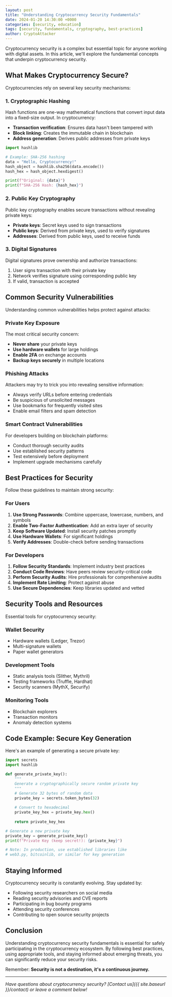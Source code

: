 ```yaml
---
layout: post
title: "Understanding Cryptocurrency Security Fundamentals"
date: 2024-01-20 14:30:00 +0000
categories: [security, education]
tags: [security, fundamentals, cryptography, best-practices]
author: CryptoAttacker
---
```


Cryptocurrency security is a complex but essential topic for anyone working with digital assets. In this article, we'll explore the fundamental concepts that underpin cryptocurrency security.

## What Makes Cryptocurrency Secure?

Cryptocurrencies rely on several key security mechanisms:

### 1. Cryptographic Hashing

Hash functions are one-way mathematical functions that convert input data into a fixed-size output. In cryptocurrency:

- **Transaction verification**: Ensures data hasn't been tampered with
- **Block linking**: Creates the immutable chain in blockchain
- **Address generation**: Derives public addresses from private keys

```python
import hashlib

# Example: SHA-256 hashing
data = "Hello, Cryptocurrency!"
hash_object = hashlib.sha256(data.encode())
hash_hex = hash_object.hexdigest()

print(f"Original: {data}")
print(f"SHA-256 Hash: {hash_hex}")
```

### 2. Public Key Cryptography

Public key cryptography enables secure transactions without revealing private keys:

- **Private keys**: Secret keys used to sign transactions
- **Public keys**: Derived from private keys, used to verify signatures
- **Addresses**: Derived from public keys, used to receive funds

### 3. Digital Signatures

Digital signatures prove ownership and authorize transactions:

1. User signs transaction with their private key
2. Network verifies signature using corresponding public key
3. If valid, transaction is accepted

## Common Security Vulnerabilities

Understanding common vulnerabilities helps protect against attacks:

### Private Key Exposure

The most critical security concern:

- **Never share** your private keys
- **Use hardware wallets** for large holdings
- **Enable 2FA** on exchange accounts
- **Backup keys securely** in multiple locations

### Phishing Attacks

Attackers may try to trick you into revealing sensitive information:

- Always verify URLs before entering credentials
- Be suspicious of unsolicited messages
- Use bookmarks for frequently visited sites
- Enable email filters and spam detection

### Smart Contract Vulnerabilities

For developers building on blockchain platforms:

- Conduct thorough security audits
- Use established security patterns
- Test extensively before deployment
- Implement upgrade mechanisms carefully

## Best Practices for Security

Follow these guidelines to maintain strong security:

### For Users

1. **Use Strong Passwords**: Combine uppercase, lowercase, numbers, and symbols
2. **Enable Two-Factor Authentication**: Add an extra layer of security
3. **Keep Software Updated**: Install security patches promptly
4. **Use Hardware Wallets**: For significant holdings
5. **Verify Addresses**: Double-check before sending transactions

### For Developers

1. **Follow Security Standards**: Implement industry best practices
2. **Conduct Code Reviews**: Have peers review security-critical code
3. **Perform Security Audits**: Hire professionals for comprehensive audits
4. **Implement Rate Limiting**: Protect against abuse
5. **Use Secure Dependencies**: Keep libraries updated and vetted

## Security Tools and Resources

Essential tools for cryptocurrency security:

### Wallet Security

- Hardware wallets (Ledger, Trezor)
- Multi-signature wallets
- Paper wallet generators

### Development Tools

- Static analysis tools (Slither, Mythril)
- Testing frameworks (Truffle, Hardhat)
- Security scanners (MythX, Securify)

### Monitoring Tools

- Blockchain explorers
- Transaction monitors
- Anomaly detection systems

## Code Example: Secure Key Generation

Here's an example of generating a secure private key:

```python
import secrets
import hashlib

def generate_private_key():
    """
    Generate a cryptographically secure random private key
    """
    # Generate 32 bytes of random data
    private_key = secrets.token_bytes(32)
    
    # Convert to hexadecimal
    private_key_hex = private_key.hex()
    
    return private_key_hex

# Generate a new private key
private_key = generate_private_key()
print(f"Private Key (keep secret!): {private_key}")

# Note: In production, use established libraries like
# web3.py, bitcoinlib, or similar for key generation
```

## Staying Informed

Cryptocurrency security is constantly evolving. Stay updated by:

- Following security researchers on social media
- Reading security advisories and CVE reports
- Participating in bug bounty programs
- Attending security conferences
- Contributing to open source security projects

## Conclusion

Understanding cryptocurrency security fundamentals is essential for safely participating in the cryptocurrency ecosystem. By following best practices, using appropriate tools, and staying informed about emerging threats, you can significantly reduce your security risks.

Remember: **Security is not a destination, it's a continuous journey.**

---

*Have questions about cryptocurrency security? [Contact us]({{ site.baseurl }}/contact) or leave a comment below!*
